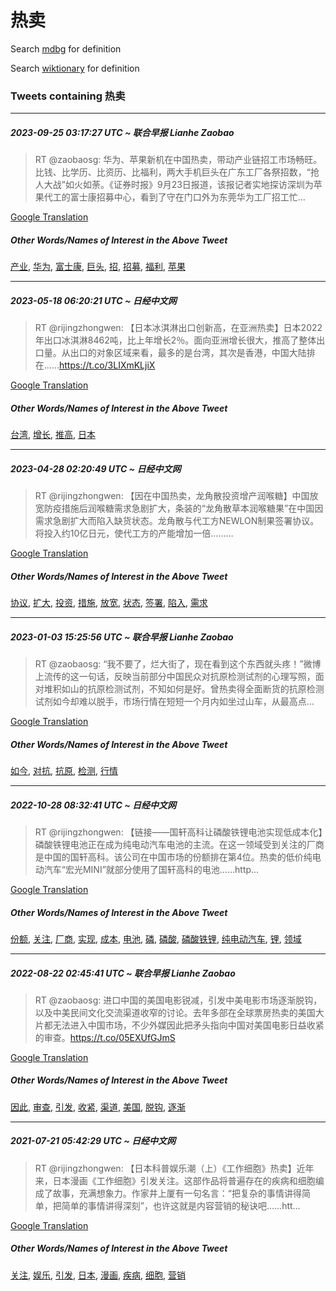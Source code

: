 # 热卖

Search [mdbg](https://www.mdbg.net/chinese/dictionary?page=worddict&wdrst=0&wdqb=热卖) for definition

Search [wiktionary](https://en.wiktionary.org/wiki/热卖) for definition

### Tweets containing 热卖

___
##### 2023-09-25 03:17:27 UTC ~ 联合早报 Lianhe Zaobao
> RT @zaobaosg: 华为、苹果新机在中国热卖，带动产业链招工市场畅旺。比钱、比学历、比资历、比福利，两大手机巨头在广东工厂各祭招数，“抢人大战”如火如荼。《证券时报》9月23日报道，该报记者实地探访深圳为苹果代工的富士康招募中心，看到了守在门口外为东莞华为工厂招工忙…

[Google Translation](https://translate.google.com/?hi=en&tab=TT&sl=zh-CN&tl=en&op=translate&text=RT+%40zaobaosg%3A+%E5%8D%8E%E4%B8%BA%E3%80%81%E8%8B%B9%E6%9E%9C%E6%96%B0%E6%9C%BA%E5%9C%A8%E4%B8%AD%E5%9B%BD%E7%83%AD%E5%8D%96%EF%BC%8C%E5%B8%A6%E5%8A%A8%E4%BA%A7%E4%B8%9A%E9%93%BE%E6%8B%9B%E5%B7%A5%E5%B8%82%E5%9C%BA%E7%95%85%E6%97%BA%E3%80%82%E6%AF%94%E9%92%B1%E3%80%81%E6%AF%94%E5%AD%A6%E5%8E%86%E3%80%81%E6%AF%94%E8%B5%84%E5%8E%86%E3%80%81%E6%AF%94%E7%A6%8F%E5%88%A9%EF%BC%8C%E4%B8%A4%E5%A4%A7%E6%89%8B%E6%9C%BA%E5%B7%A8%E5%A4%B4%E5%9C%A8%E5%B9%BF%E4%B8%9C%E5%B7%A5%E5%8E%82%E5%90%84%E7%A5%AD%E6%8B%9B%E6%95%B0%EF%BC%8C%E2%80%9C%E6%8A%A2%E4%BA%BA%E5%A4%A7%E6%88%98%E2%80%9D%E5%A6%82%E7%81%AB%E5%A6%82%E8%8D%BC%E3%80%82%E3%80%8A%E8%AF%81%E5%88%B8%E6%97%B6%E6%8A%A5%E3%80%8B9%E6%9C%8823%E6%97%A5%E6%8A%A5%E9%81%93%EF%BC%8C%E8%AF%A5%E6%8A%A5%E8%AE%B0%E8%80%85%E5%AE%9E%E5%9C%B0%E6%8E%A2%E8%AE%BF%E6%B7%B1%E5%9C%B3%E4%B8%BA%E8%8B%B9%E6%9E%9C%E4%BB%A3%E5%B7%A5%E7%9A%84%E5%AF%8C%E5%A3%AB%E5%BA%B7%E6%8B%9B%E5%8B%9F%E4%B8%AD%E5%BF%83%EF%BC%8C%E7%9C%8B%E5%88%B0%E4%BA%86%E5%AE%88%E5%9C%A8%E9%97%A8%E5%8F%A3%E5%A4%96%E4%B8%BA%E4%B8%9C%E8%8E%9E%E5%8D%8E%E4%B8%BA%E5%B7%A5%E5%8E%82%E6%8B%9B%E5%B7%A5%E5%BF%99%E2%80%A6)
##### Other Words/Names of Interest in the Above Tweet
[产业](产业.md), [华为](华为.md), [富士康](富士康.md), [巨头](巨头.md), [招](招.md), [招募](招募.md), [福利](福利.md), [苹果](苹果.md)
___
##### 2023-05-18 06:20:21 UTC ~ 日经中文网
> RT @rijingzhongwen: 【日本冰淇淋出口创新高，在亚洲热卖】日本2022年出口冰淇淋8462吨，比上年增长2％。面向亚洲增长很大，推高了整体出口量。从出口的对象区域来看，最多的是台湾，其次是香港，中国大陆排在……https://t.co/3LIXmKLjiX

[Google Translation](https://translate.google.com/?hi=en&tab=TT&sl=zh-CN&tl=en&op=translate&text=RT+%40rijingzhongwen%3A+%E3%80%90%E6%97%A5%E6%9C%AC%E5%86%B0%E6%B7%87%E6%B7%8B%E5%87%BA%E5%8F%A3%E5%88%9B%E6%96%B0%E9%AB%98%EF%BC%8C%E5%9C%A8%E4%BA%9A%E6%B4%B2%E7%83%AD%E5%8D%96%E3%80%91%E6%97%A5%E6%9C%AC2022%E5%B9%B4%E5%87%BA%E5%8F%A3%E5%86%B0%E6%B7%87%E6%B7%8B8462%E5%90%A8%EF%BC%8C%E6%AF%94%E4%B8%8A%E5%B9%B4%E5%A2%9E%E9%95%BF2%EF%BC%85%E3%80%82%E9%9D%A2%E5%90%91%E4%BA%9A%E6%B4%B2%E5%A2%9E%E9%95%BF%E5%BE%88%E5%A4%A7%EF%BC%8C%E6%8E%A8%E9%AB%98%E4%BA%86%E6%95%B4%E4%BD%93%E5%87%BA%E5%8F%A3%E9%87%8F%E3%80%82%E4%BB%8E%E5%87%BA%E5%8F%A3%E7%9A%84%E5%AF%B9%E8%B1%A1%E5%8C%BA%E5%9F%9F%E6%9D%A5%E7%9C%8B%EF%BC%8C%E6%9C%80%E5%A4%9A%E7%9A%84%E6%98%AF%E5%8F%B0%E6%B9%BE%EF%BC%8C%E5%85%B6%E6%AC%A1%E6%98%AF%E9%A6%99%E6%B8%AF%EF%BC%8C%E4%B8%AD%E5%9B%BD%E5%A4%A7%E9%99%86%E6%8E%92%E5%9C%A8%E2%80%A6%E2%80%A6https%3A%2F%2Ft.co%2F3LIXmKLjiX)
##### Other Words/Names of Interest in the Above Tweet
[台湾](台湾.md), [增长](增长.md), [推高](推高.md), [日本](日本.md)
___
##### 2023-04-28 02:20:49 UTC ~ 日经中文网
> RT @rijingzhongwen: 【因在中国热卖，龙角散投资增产润喉糖】中国放宽防疫措施后润喉糖需求急剧扩大，条装的“龙角散草本润喉糖果”在中国因需求急剧扩大而陷入缺货状态。龙角散与代工方NEWLON制果签署协议。将投入约10亿日元，使代工方的产能增加一倍……  ​​​…

[Google Translation](https://translate.google.com/?hi=en&tab=TT&sl=zh-CN&tl=en&op=translate&text=RT+%40rijingzhongwen%3A+%E3%80%90%E5%9B%A0%E5%9C%A8%E4%B8%AD%E5%9B%BD%E7%83%AD%E5%8D%96%EF%BC%8C%E9%BE%99%E8%A7%92%E6%95%A3%E6%8A%95%E8%B5%84%E5%A2%9E%E4%BA%A7%E6%B6%A6%E5%96%89%E7%B3%96%E3%80%91%E4%B8%AD%E5%9B%BD%E6%94%BE%E5%AE%BD%E9%98%B2%E7%96%AB%E6%8E%AA%E6%96%BD%E5%90%8E%E6%B6%A6%E5%96%89%E7%B3%96%E9%9C%80%E6%B1%82%E6%80%A5%E5%89%A7%E6%89%A9%E5%A4%A7%EF%BC%8C%E6%9D%A1%E8%A3%85%E7%9A%84%E2%80%9C%E9%BE%99%E8%A7%92%E6%95%A3%E8%8D%89%E6%9C%AC%E6%B6%A6%E5%96%89%E7%B3%96%E6%9E%9C%E2%80%9D%E5%9C%A8%E4%B8%AD%E5%9B%BD%E5%9B%A0%E9%9C%80%E6%B1%82%E6%80%A5%E5%89%A7%E6%89%A9%E5%A4%A7%E8%80%8C%E9%99%B7%E5%85%A5%E7%BC%BA%E8%B4%A7%E7%8A%B6%E6%80%81%E3%80%82%E9%BE%99%E8%A7%92%E6%95%A3%E4%B8%8E%E4%BB%A3%E5%B7%A5%E6%96%B9NEWLON%E5%88%B6%E6%9E%9C%E7%AD%BE%E7%BD%B2%E5%8D%8F%E8%AE%AE%E3%80%82%E5%B0%86%E6%8A%95%E5%85%A5%E7%BA%A610%E4%BA%BF%E6%97%A5%E5%85%83%EF%BC%8C%E4%BD%BF%E4%BB%A3%E5%B7%A5%E6%96%B9%E7%9A%84%E4%BA%A7%E8%83%BD%E5%A2%9E%E5%8A%A0%E4%B8%80%E5%80%8D%E2%80%A6%E2%80%A6++%E2%80%8B%E2%80%8B%E2%80%8B%E2%80%A6)
##### Other Words/Names of Interest in the Above Tweet
[协议](协议.md), [扩大](扩大.md), [投资](投资.md), [措施](措施.md), [放宽](放宽.md), [状态](状态.md), [签署](签署.md), [陷入](陷入.md), [需求](需求.md)
___
##### 2023-01-03 15:25:56 UTC ~ 联合早报 Lianhe Zaobao
> RT @zaobaosg: “我不要了，烂大街了，现在看到这个东西就头疼！”微博上流传的这一句话，反映当前部分中国民众对抗原检测试剂的心理写照，面对堆积如山的抗原检测试剂，不知如何是好。曾热卖得全面断货的抗原检测试剂如今却难以脱手，市场行情在短短一个月内如坐过山车，从最高点…

[Google Translation](https://translate.google.com/?hi=en&tab=TT&sl=zh-CN&tl=en&op=translate&text=RT+%40zaobaosg%3A+%E2%80%9C%E6%88%91%E4%B8%8D%E8%A6%81%E4%BA%86%EF%BC%8C%E7%83%82%E5%A4%A7%E8%A1%97%E4%BA%86%EF%BC%8C%E7%8E%B0%E5%9C%A8%E7%9C%8B%E5%88%B0%E8%BF%99%E4%B8%AA%E4%B8%9C%E8%A5%BF%E5%B0%B1%E5%A4%B4%E7%96%BC%EF%BC%81%E2%80%9D%E5%BE%AE%E5%8D%9A%E4%B8%8A%E6%B5%81%E4%BC%A0%E7%9A%84%E8%BF%99%E4%B8%80%E5%8F%A5%E8%AF%9D%EF%BC%8C%E5%8F%8D%E6%98%A0%E5%BD%93%E5%89%8D%E9%83%A8%E5%88%86%E4%B8%AD%E5%9B%BD%E6%B0%91%E4%BC%97%E5%AF%B9%E6%8A%97%E5%8E%9F%E6%A3%80%E6%B5%8B%E8%AF%95%E5%89%82%E7%9A%84%E5%BF%83%E7%90%86%E5%86%99%E7%85%A7%EF%BC%8C%E9%9D%A2%E5%AF%B9%E5%A0%86%E7%A7%AF%E5%A6%82%E5%B1%B1%E7%9A%84%E6%8A%97%E5%8E%9F%E6%A3%80%E6%B5%8B%E8%AF%95%E5%89%82%EF%BC%8C%E4%B8%8D%E7%9F%A5%E5%A6%82%E4%BD%95%E6%98%AF%E5%A5%BD%E3%80%82%E6%9B%BE%E7%83%AD%E5%8D%96%E5%BE%97%E5%85%A8%E9%9D%A2%E6%96%AD%E8%B4%A7%E7%9A%84%E6%8A%97%E5%8E%9F%E6%A3%80%E6%B5%8B%E8%AF%95%E5%89%82%E5%A6%82%E4%BB%8A%E5%8D%B4%E9%9A%BE%E4%BB%A5%E8%84%B1%E6%89%8B%EF%BC%8C%E5%B8%82%E5%9C%BA%E8%A1%8C%E6%83%85%E5%9C%A8%E7%9F%AD%E7%9F%AD%E4%B8%80%E4%B8%AA%E6%9C%88%E5%86%85%E5%A6%82%E5%9D%90%E8%BF%87%E5%B1%B1%E8%BD%A6%EF%BC%8C%E4%BB%8E%E6%9C%80%E9%AB%98%E7%82%B9%E2%80%A6)
##### Other Words/Names of Interest in the Above Tweet
[如今](如今.md), [对抗](对抗.md), [抗原](抗原.md), [检测](检测.md), [行情](行情.md)
___
##### 2022-10-28 08:32:41 UTC ~ 日经中文网
> RT @rijingzhongwen: 【链接——国轩高科让磷酸铁锂电池实现低成本化】磷酸铁锂电池正在成为纯电动汽车电池的主流。在这一领域受到关注的厂商是中国的国轩高科。该公司在中国市场的份额排在第4位。热卖的低价纯电动汽车“宏光MINI”就部分使用了国轩高科的电池……http…

[Google Translation](https://translate.google.com/?hi=en&tab=TT&sl=zh-CN&tl=en&op=translate&text=RT+%40rijingzhongwen%3A+%E3%80%90%E9%93%BE%E6%8E%A5%E2%80%94%E2%80%94%E5%9B%BD%E8%BD%A9%E9%AB%98%E7%A7%91%E8%AE%A9%E7%A3%B7%E9%85%B8%E9%93%81%E9%94%82%E7%94%B5%E6%B1%A0%E5%AE%9E%E7%8E%B0%E4%BD%8E%E6%88%90%E6%9C%AC%E5%8C%96%E3%80%91%E7%A3%B7%E9%85%B8%E9%93%81%E9%94%82%E7%94%B5%E6%B1%A0%E6%AD%A3%E5%9C%A8%E6%88%90%E4%B8%BA%E7%BA%AF%E7%94%B5%E5%8A%A8%E6%B1%BD%E8%BD%A6%E7%94%B5%E6%B1%A0%E7%9A%84%E4%B8%BB%E6%B5%81%E3%80%82%E5%9C%A8%E8%BF%99%E4%B8%80%E9%A2%86%E5%9F%9F%E5%8F%97%E5%88%B0%E5%85%B3%E6%B3%A8%E7%9A%84%E5%8E%82%E5%95%86%E6%98%AF%E4%B8%AD%E5%9B%BD%E7%9A%84%E5%9B%BD%E8%BD%A9%E9%AB%98%E7%A7%91%E3%80%82%E8%AF%A5%E5%85%AC%E5%8F%B8%E5%9C%A8%E4%B8%AD%E5%9B%BD%E5%B8%82%E5%9C%BA%E7%9A%84%E4%BB%BD%E9%A2%9D%E6%8E%92%E5%9C%A8%E7%AC%AC4%E4%BD%8D%E3%80%82%E7%83%AD%E5%8D%96%E7%9A%84%E4%BD%8E%E4%BB%B7%E7%BA%AF%E7%94%B5%E5%8A%A8%E6%B1%BD%E8%BD%A6%E2%80%9C%E5%AE%8F%E5%85%89MINI%E2%80%9D%E5%B0%B1%E9%83%A8%E5%88%86%E4%BD%BF%E7%94%A8%E4%BA%86%E5%9B%BD%E8%BD%A9%E9%AB%98%E7%A7%91%E7%9A%84%E7%94%B5%E6%B1%A0%E2%80%A6%E2%80%A6http%E2%80%A6)
##### Other Words/Names of Interest in the Above Tweet
[份额](份额.md), [关注](关注.md), [厂商](厂商.md), [实现](实现.md), [成本](成本.md), [电池](电池.md), [磷](磷.md), [磷酸](磷酸.md), [磷酸铁锂](磷酸铁锂.md), [纯电动汽车](纯电动汽车.md), [锂](锂.md), [领域](领域.md)
___
##### 2022-08-22 02:45:41 UTC ~ 联合早报 Lianhe Zaobao
> RT @zaobaosg: 进口中国的美国电影锐减，引发中美电影市场逐渐脱钩，以及中美民间文化交流渠道收窄的讨论。去年多部在全球票房热卖的美国大片都无法进入中国市场，不少外媒因此把矛头指向中国对美国电影日益收紧的审查。https://t.co/05EXUfGJmS

[Google Translation](https://translate.google.com/?hi=en&tab=TT&sl=zh-CN&tl=en&op=translate&text=RT+%40zaobaosg%3A+%E8%BF%9B%E5%8F%A3%E4%B8%AD%E5%9B%BD%E7%9A%84%E7%BE%8E%E5%9B%BD%E7%94%B5%E5%BD%B1%E9%94%90%E5%87%8F%EF%BC%8C%E5%BC%95%E5%8F%91%E4%B8%AD%E7%BE%8E%E7%94%B5%E5%BD%B1%E5%B8%82%E5%9C%BA%E9%80%90%E6%B8%90%E8%84%B1%E9%92%A9%EF%BC%8C%E4%BB%A5%E5%8F%8A%E4%B8%AD%E7%BE%8E%E6%B0%91%E9%97%B4%E6%96%87%E5%8C%96%E4%BA%A4%E6%B5%81%E6%B8%A0%E9%81%93%E6%94%B6%E7%AA%84%E7%9A%84%E8%AE%A8%E8%AE%BA%E3%80%82%E5%8E%BB%E5%B9%B4%E5%A4%9A%E9%83%A8%E5%9C%A8%E5%85%A8%E7%90%83%E7%A5%A8%E6%88%BF%E7%83%AD%E5%8D%96%E7%9A%84%E7%BE%8E%E5%9B%BD%E5%A4%A7%E7%89%87%E9%83%BD%E6%97%A0%E6%B3%95%E8%BF%9B%E5%85%A5%E4%B8%AD%E5%9B%BD%E5%B8%82%E5%9C%BA%EF%BC%8C%E4%B8%8D%E5%B0%91%E5%A4%96%E5%AA%92%E5%9B%A0%E6%AD%A4%E6%8A%8A%E7%9F%9B%E5%A4%B4%E6%8C%87%E5%90%91%E4%B8%AD%E5%9B%BD%E5%AF%B9%E7%BE%8E%E5%9B%BD%E7%94%B5%E5%BD%B1%E6%97%A5%E7%9B%8A%E6%94%B6%E7%B4%A7%E7%9A%84%E5%AE%A1%E6%9F%A5%E3%80%82https%3A%2F%2Ft.co%2F05EXUfGJmS)
##### Other Words/Names of Interest in the Above Tweet
[因此](因此.md), [审查](审查.md), [引发](引发.md), [收紧](收紧.md), [渠道](渠道.md), [美国](美国.md), [脱钩](脱钩.md), [逐渐](逐渐.md)
___
##### 2021-07-21 05:42:29 UTC ~ 日经中文网
> RT @rijingzhongwen: 【日本科普娱乐潮（上）《工作细胞》热卖】近年来，日本漫画《工作细胞》引发关注。这部作品将普遍存在的疾病和细胞编成了故事，充满想象力。作家井上厦有一句名言：“把复杂的事情讲得简单，把简单的事情讲得深刻”，也许这就是内容营销的秘诀吧……htt…

[Google Translation](https://translate.google.com/?hi=en&tab=TT&sl=zh-CN&tl=en&op=translate&text=RT+%40rijingzhongwen%3A+%E3%80%90%E6%97%A5%E6%9C%AC%E7%A7%91%E6%99%AE%E5%A8%B1%E4%B9%90%E6%BD%AE%EF%BC%88%E4%B8%8A%EF%BC%89%E3%80%8A%E5%B7%A5%E4%BD%9C%E7%BB%86%E8%83%9E%E3%80%8B%E7%83%AD%E5%8D%96%E3%80%91%E8%BF%91%E5%B9%B4%E6%9D%A5%EF%BC%8C%E6%97%A5%E6%9C%AC%E6%BC%AB%E7%94%BB%E3%80%8A%E5%B7%A5%E4%BD%9C%E7%BB%86%E8%83%9E%E3%80%8B%E5%BC%95%E5%8F%91%E5%85%B3%E6%B3%A8%E3%80%82%E8%BF%99%E9%83%A8%E4%BD%9C%E5%93%81%E5%B0%86%E6%99%AE%E9%81%8D%E5%AD%98%E5%9C%A8%E7%9A%84%E7%96%BE%E7%97%85%E5%92%8C%E7%BB%86%E8%83%9E%E7%BC%96%E6%88%90%E4%BA%86%E6%95%85%E4%BA%8B%EF%BC%8C%E5%85%85%E6%BB%A1%E6%83%B3%E8%B1%A1%E5%8A%9B%E3%80%82%E4%BD%9C%E5%AE%B6%E4%BA%95%E4%B8%8A%E5%8E%A6%E6%9C%89%E4%B8%80%E5%8F%A5%E5%90%8D%E8%A8%80%EF%BC%9A%E2%80%9C%E6%8A%8A%E5%A4%8D%E6%9D%82%E7%9A%84%E4%BA%8B%E6%83%85%E8%AE%B2%E5%BE%97%E7%AE%80%E5%8D%95%EF%BC%8C%E6%8A%8A%E7%AE%80%E5%8D%95%E7%9A%84%E4%BA%8B%E6%83%85%E8%AE%B2%E5%BE%97%E6%B7%B1%E5%88%BB%E2%80%9D%EF%BC%8C%E4%B9%9F%E8%AE%B8%E8%BF%99%E5%B0%B1%E6%98%AF%E5%86%85%E5%AE%B9%E8%90%A5%E9%94%80%E7%9A%84%E7%A7%98%E8%AF%80%E5%90%A7%E2%80%A6%E2%80%A6htt%E2%80%A6)
##### Other Words/Names of Interest in the Above Tweet
[关注](关注.md), [娱乐](娱乐.md), [引发](引发.md), [日本](日本.md), [漫画](漫画.md), [疾病](疾病.md), [细胞](细胞.md), [营销](营销.md)
